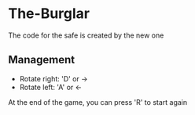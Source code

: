 # The-Burglar
The code for the safe is created by the new one

Management
---
* Rotate right: 'D' or ->
* Rotate left: 'A' or <-

At the end of the game, you can press 'R' to start again
